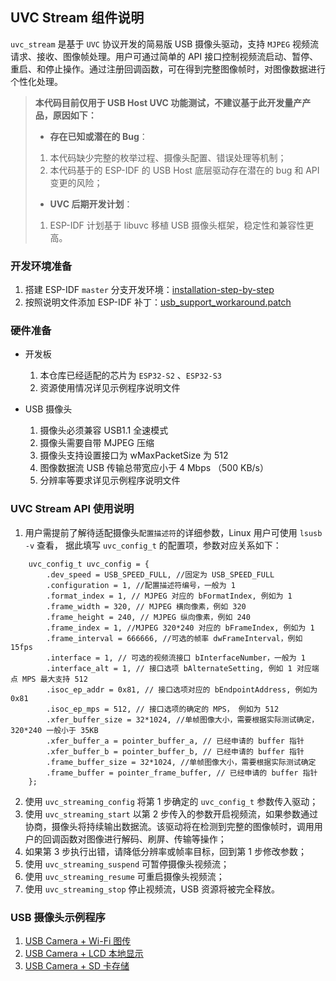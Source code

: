 ## UVC Stream 组件说明

`uvc_stream` 是基于 `UVC` 协议开发的简易版 USB 摄像头驱动，支持 `MJPEG` 视频流请求、接收、图像帧处理。用户可通过简单的 API 接口控制视频流启动、暂停、重启、和停止操作。通过注册回调函数，可在得到完整图像帧时，对图像数据进行个性化处理。


>**本代码目前仅用于 USB Host UVC 功能测试，不建议基于此开发量产产品，原因如下：**
>* **存在已知或潜在的 Bug**：
>  1. 本代码缺少完整的枚举过程、摄像头配置、错误处理等机制；
>  2. 本代码基于的 ESP-IDF 的 USB Host 底层驱动存在潜在的 bug 和 API 变更的风险；
>* **UVC 后期开发计划**：
>  1. ESP-IDF 计划基于 libuvc 移植 USB 摄像头框架，稳定性和兼容性更高。

### 开发环境准备

1. 搭建 ESP-IDF `master` 分支开发环境：[installation-step-by-step](https://docs.espressif.com/projects/esp-idf/en/latest/esp32s2/get-started/index.html#installation-step-by-step)
2. 按照说明文件添加 ESP-IDF 补丁：[usb_support_workaround.patch](../../../examples/usb/idf_usb_support_patch)

### 硬件准备

* 开发板

  1. 本仓库已经适配的芯片为 `ESP32-S2` 、`ESP32-S3`
  2. 资源使用情况详见示例程序说明文件

* USB 摄像头

  1. 摄像头必须兼容 USB1.1 全速模式
  2. 摄像头需要自带 MJPEG 压缩
  3. 摄像头支持设置接口为 wMaxPacketSize 为 512
  4. 图像数据流 USB 传输总带宽应小于 4 Mbps （500 KB/s）
  5. 分辨率等要求详见示例程序说明文件

### UVC Stream API 使用说明

1. 用户需提前了解待适配摄像头`配置描述符`的详细参数，Linux 用户可使用 `lsusb -v` 查看， 据此填写 `uvc_config_t` 的配置项，参数对应关系如下：

```
    uvc_config_t uvc_config = {
        .dev_speed = USB_SPEED_FULL, //固定为 USB_SPEED_FULL
        .configuration = 1, //配置描述符编号，一般为 1
        .format_index = 1, // MJPEG 对应的 bFormatIndex, 例如为 1
        .frame_width = 320, // MJPEG 横向像素，例如 320
        .frame_height = 240, // MJPEG 纵向像素，例如 240
        .frame_index = 1, //MJPEG 320*240 对应的 bFrameIndex, 例如为 1
        .frame_interval = 666666, //可选的帧率 dwFrameInterval，例如 15fps
        .interface = 1, // 可选的视频流接口 bInterfaceNumber，一般为 1
        .interface_alt = 1, // 接口选项 bAlternateSetting, 例如 1 对应端点 MPS 最大支持 512
        .isoc_ep_addr = 0x81, // 接口选项对应的 bEndpointAddress, 例如为 0x81
        .isoc_ep_mps = 512, // 接口选项的确定的 MPS， 例如为 512
        .xfer_buffer_size = 32*1024, //单帧图像大小，需要根据实际测试确定，320*240 一般小于 35KB
        .xfer_buffer_a = pointer_buffer_a, // 已经申请的 buffer 指针
        .xfer_buffer_b = pointer_buffer_b, // 已经申请的 buffer 指针
        .frame_buffer_size = 32*1024, //单帧图像大小，需要根据实际测试确定
        .frame_buffer = pointer_frame_buffer, // 已经申请的 buffer 指针
    };
```

2. 使用 `uvc_streaming_config` 将第 1 步确定的 `uvc_config_t` 参数传入驱动；
3. 使用 `uvc_streaming_start` 以第 2 步传入的参数开启视频流，如果参数通过协商，摄像头将持续输出数据流。该驱动将在检测到完整的图像帧时，调用用户的回调函数对图像进行解码、刷屏、传输等操作；
4. 如果第 3 步执行出错，请降低分辨率或帧率目标，回到第 1 步修改参数；
5. 使用 `uvc_streaming_suspend` 可暂停摄像头视频流；
6. 使用 `uvc_streaming_resume` 可重启摄像头视频流；
7. 使用 `uvc_streaming_stop` 停止视频流，USB 资源将被完全释放。

### USB 摄像头示例程序

1. [USB Camera + Wi-Fi 图传](../../../examples/usb/host/usb_camera_wifi_transfer)
2. [USB Camera + LCD 本地显示](../../../examples/usb/host/usb_camera_lcd_display)
3. [USB Camera + SD 卡存储](../../../examples/usb/host/usb_camera_sd_card)
